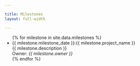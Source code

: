 ```yaml
---

title: Milestones
layout: full-width

---
```

<div class='milestones'>
<ul>
{% for milestone in site.data.milestones %}
    <li><div>{{ milestone.milestone_date }}:{{ milestone.project_name }}</div>
        <div>{{ milestone.description }}</div>
        <div>Owner: <i>{{ milestone.owner }}</i>
        </div>
    </li>
{% endfor %}
</ul>    
</div>
